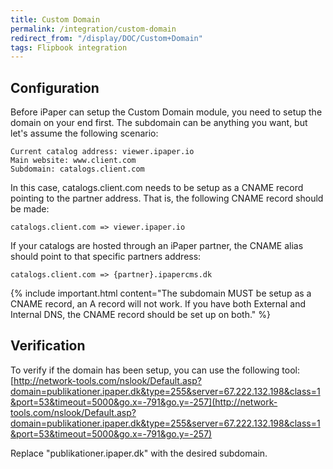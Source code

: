 ```yaml
---
title: Custom Domain
permalink: /integration/custom-domain
redirect_from: "/display/DOC/Custom+Domain"
tags: Flipbook integration
---
```


## Configuration

Before iPaper can setup the Custom Domain module, you need to setup the domain on your end first. The subdomain can be anything you want, but let's assume the following scenario:

```
Current catalog address: viewer.ipaper.io
Main website: www.client.com
Subdomain: catalogs.client.com
```

In this case, catalogs.client.com needs to be setup as a CNAME record pointing to the partner address. That is, the following CNAME record should be made:

```
catalogs.client.com => viewer.ipaper.io
```

If your catalogs are hosted through an iPaper partner, the CNAME alias should point to that specific partners address:

```
catalogs.client.com => {partner}.ipapercms.dk
```

{% include important.html content="The subdomain MUST be setup as a CNAME record, an A record will not work. If you have both External and Internal DNS, the CNAME record should be set up on both." %}

## Verification

To verify if the domain has been setup, you can use the following tool:
[http://network-tools.com/nslook/Default.asp?domain=publikationer.ipaper.dk&type=255&server=67.222.132.198&class=1&port=53&timeout=5000&go.x=-791&go.y=-257](http://network-tools.com/nslook/Default.asp?domain=publikationer.ipaper.dk&type=255&server=67.222.132.198&class=1&port=53&timeout=5000&go.x=-791&go.y=-257)

Replace "publikationer.ipaper.dk" with the desired subdomain.
